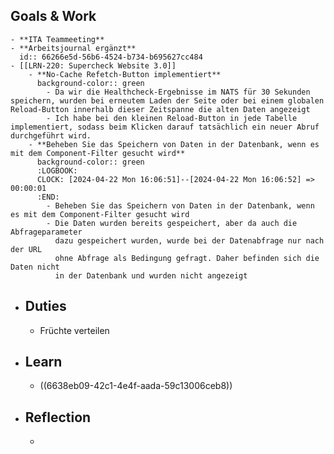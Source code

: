 ## Goals & Work
	- **ITA Teammeeting**
	- **Arbeitsjournal ergänzt**
	  id:: 66266e5d-56b6-4524-b734-b695627cc484
	- [[LRN-220: Supercheck Website 3.0]]
		- **No-Cache Refetch-Button implementiert**
		  background-color:: green
			- Da wir die Healthcheck-Ergebnisse im NATS für 30 Sekunden speichern, wurden bei erneutem Laden der Seite oder bei einem globalen Reload-Button innerhalb dieser Zeitspanne die alten Daten angezeigt
			- Ich habe bei den kleinen Reload-Button in jede Tabelle implementiert, sodass beim Klicken darauf tatsächlich ein neuer Abruf durchgeführt wird.
		- **Beheben Sie das Speichern von Daten in der Datenbank, wenn es mit dem Component-Filter gesucht wird**
		  background-color:: green
		  :LOGBOOK:
		  CLOCK: [2024-04-22 Mon 16:06:51]--[2024-04-22 Mon 16:06:52] =>  00:00:01
		  :END:
			- Beheben Sie das Speichern von Daten in der Datenbank, wenn es mit dem Component-Filter gesucht wird
			- Die Daten wurden bereits gespeichert, aber da auch die Abfrageparameter 
			  dazu gespeichert wurden, wurde bei der Datenabfrage nur nach der URL 
			  ohne Abfrage als Bedingung gefragt. Daher befinden sich die Daten nicht 
			  in der Datenbank und wurden nicht angezeigt
- ## Duties
	- Früchte verteilen
- ## Learn
	- ((6638eb09-42c1-4e4f-aada-59c13006ceb8))
- ## Reflection
	-